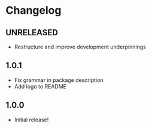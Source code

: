 # Changelog

<!-- The order of list items should be: Critical/Fixes, New, Update, Remove, Underpinnings -->
<!-- ## UNRELEASED -->

## UNRELEASED

* Restructure and improve development underpinnings

## 1.0.1

* Fix grammar in package description
* Add logo to README

## 1.0.0

* Initial release!
